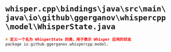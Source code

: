 # `whisper.cpp\bindings\java\src\main\java\io\github\ggerganov\whispercpp\model\WhisperState.java`

```cpp
# 定义一个名为 WhisperState 的类，用于表示 Whisper 应用的状态
package io.github.ggerganov.whispercpp.model;
```